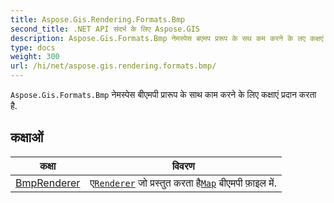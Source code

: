 ```yaml
---
title: Aspose.Gis.Rendering.Formats.Bmp
second_title: .NET API संदर्भ के लिए Aspose.GIS
description: Aspose.Gis.Formats.Bmp नेमस्पेस बएमप प्ररूप के सथ कम करने के लए कक्षएं प्रदन करत है.
type: docs
weight: 300
url: /hi/net/aspose.gis.rendering.formats.bmp/
---
```

`Aspose.Gis.Formats.Bmp` नेमस्पेस बीएमपी प्रारूप के साथ काम करने के लिए कक्षाएं प्रदान करता है.

## कक्षाओं

| कक्षा | विवरण |
| --- | --- |
| [BmpRenderer](./bmprenderer/) | ए[`Renderer`](../aspose.gis.rendering/renderer/) जो प्रस्तुत करता है[`Map`](../aspose.gis.rendering/map/) बीएमपी फ़ाइल में. |


